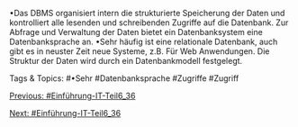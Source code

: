 •Das DBMS organisiert intern die strukturierte Speicherung der Daten und kontrolliert alle lesenden und 
schreibenden Zugriffe auf die Datenbank. Zur Abfrage und Verwaltung der Daten bietet ein Datenbanksystem 
eine Datenbanksprache an.
•Sehr häufig ist eine relationale Datenbank, auch gibt es in neuster Zeit neue Systeme, z.B. Für Web 
Anwendungen. Die Struktur der Daten wird durch ein Datenbankmodell festgelegt.

   Tags & Topics:
   #•Sehr
   #Datenbanksprache
   #Zugriffe
   #Zugriff

[Previous: #Einführung-IT-Teil6_36](Einführung-IT-Teil6_36.md)

[Next: #Einführung-IT-Teil6_36](Einführung-IT-Teil6_36.md)